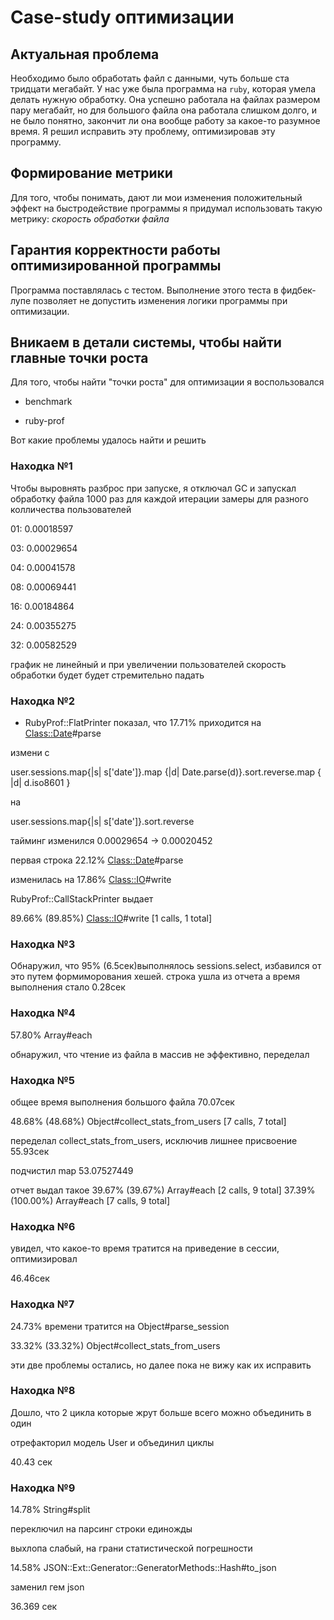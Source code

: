 # Case-study оптимизации
## Актуальная проблема
Необходимо было обработать файл с данными, чуть больше ста тридцати мегабайт.
У нас уже была программа на `ruby`, которая умела делать нужную обработку.
Она успешно работала на файлах размером пару мегабайт, но для большого файла она работала слишком долго, и не было понятно, закончит ли она вообще работу за какое-то разумное время.
Я решил исправить эту проблему, оптимизировав эту программу.

## Формирование метрики
Для того, чтобы понимать, дают ли мои изменения положительный эффект на быстродействие программы я придумал использовать такую метрику: *скорость обработки файла*

## Гарантия корректности работы оптимизированной программы
Программа поставлялась с тестом. Выполнение этого теста в фидбек-лупе позволяет не допустить изменения логики программы при оптимизации.

## Вникаем в детали системы, чтобы найти главные точки роста
Для того, чтобы найти "точки роста" для оптимизации я воспользовался 

* benchmark

* ruby-prof

Вот какие проблемы удалось найти и решить

### Находка №1
Чтобы выровнять разброс при запуске, я отключал GC и запускал обработку файла 1000 раз для каждой итерации
замеры для разного колличества пользователей

01: 0.00018597

03: 0.00029654

04: 0.00041578

08: 0.00069441

16: 0.00184864

24: 0.00355275

32: 0.00582529

график не линейный и при увеличении пользователей скорость обработки будет будет стремительно падать

### Находка №2
- RubyProf::FlatPrinter показал, что 17.71% приходится на <Class::Date>#parse

измени с

user.sessions.map{|s| s['date']}.map {|d| Date.parse(d)}.sort.reverse.map { |d| d.iso8601 }

на 

user.sessions.map{|s| s['date']}.sort.reverse

тайминг изменился
0.00029654 -> 0.00020452 

первая строка 22.12% <Class::Date>#parse 
 
изменилась на 17.86%  <Class::IO>#write

RubyProf::CallStackPrinter выдает

89.66% (89.85%) <Class::IO>#write [1 calls, 1 total]

### Находка №3
Обнаружил, что 95% (6.5сек)выполнялось sessions.select,
избавился от это путем формиморования хешей.
строка ушла из отчета а время выполнения стало 0.28сек

### Находка №4
57.80% Array#each

обнаружил, что чтение из файла в массив не эффективно, переделал

### Находка №5
общее время выполнения большого файла 70.07сек

48.68% (48.68%) Object#collect_stats_from_users [7 calls, 7 total]

переделал collect_stats_from_users, исключив лишнее присвоение 55.93сек

подчистил map 53.07527449

отчет выдал такое
39.67% (39.67%) Array#each [2 calls, 9 total]
37.39% (100.00%) Array#each [7 calls, 9 total]

### Находка №6

увидел, что какое-то время тратится на приведение в сессии, оптимизировал

46.46сек

### Находка №7

24.73% времени тратится на Object#parse_session

33.32% (33.32%) Object#collect_stats_from_users

эти две проблемы остались, но далее пока не вижу как их исправить

### Находка №8 

Дошло, что 2 цикла которые жрут больше всего можно объединить в один

отрефакторил модель User и объединил циклы

40.43 сек

### Находка №9

14.78%   String#split

переключил на парсинг строки единожды

выхлопа слабый, на грани статистической погрешности

14.58% JSON::Ext::Generator::GeneratorMethods::Hash#to_json

заменил гем json

36.369 cек
